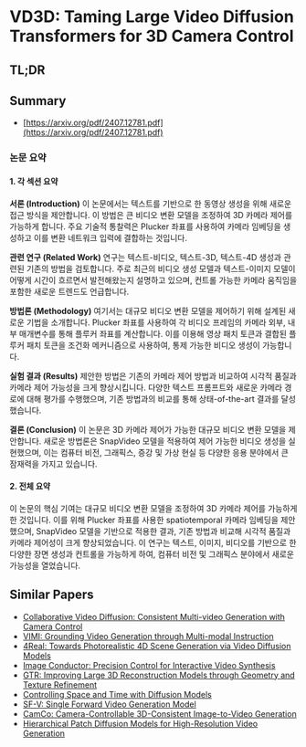 # VD3D: Taming Large Video Diffusion Transformers for 3D Camera Control
## TL;DR
## Summary
- [https://arxiv.org/pdf/2407.12781.pdf](https://arxiv.org/pdf/2407.12781.pdf)

### 논문 요약

#### 1. 각 섹션 요약

**서론 (Introduction)**
이 논문에서는 텍스트를 기반으로 한 동영상 생성을 위해 새로운 접근 방식을 제안합니다. 이 방법은 큰 비디오 변환 모델을 조정하여 3D 카메라 제어를 가능하게 합니다. 주요 기술적 통찰력은 Plucker 좌표를 사용하여 카메라 임베딩을 생성하고 이를 변환 네트워크 입력에 결합하는 것입니다.

**관련 연구 (Related Work)**
연구는 텍스트-비디오, 텍스트-3D, 텍스트-4D 생성과 관련된 기존의 방법을 검토합니다. 주로 최근의 비디오 생성 모델과 텍스트-이미지 모델이 어떻게 시간이 흐르면서 발전해왔는지 설명하고 있으며, 컨트롤 가능한 카메라 움직임을 포함한 새로운 트렌드도 언급합니다.

**방법론 (Methodology)**
여기서는 대규모 비디오 변환 모델을 제어하기 위해 설계된 새로운 기법을 소개합니다. Plucker 좌표를 사용하여 각 비디오 프레임의 카메라 외부, 내부 매개변수를 통해 플루커 좌표를 계산합니다. 이를 이용해 영상 패치 토큰과 결합된 플루커 패치 토큰을 조건화 메커니즘으로 사용하여, 통제 가능한 비디오 생성이 가능합니다.

**실험 결과 (Results)**
제안한 방법은 기존의 카메라 제어 방법과 비교하여 시각적 품질과 카메라 제어 가능성을 크게 향상시킵니다. 다양한 텍스트 프롬프트와 새로운 카메라 경로에 대해 평가를 수행했으며, 기존 방법과의 비교를 통해 상태-of-the-art 결과를 달성했습니다.

**결론 (Conclusion)**
이 논문은 3D 카메라 제어가 가능한 대규모 비디오 변환 모델을 제안합니다. 새로운 방법론은 SnapVideo 모델을 적용하여 제어 가능한 비디오 생성을 실현했으며, 이는 컴퓨터 비전, 그래픽스, 증강 및 가상 현실 등 다양한 응용 분야에서 큰 잠재력을 가지고 있습니다.

#### 2. 전체 요약
이 논문의 핵심 기여는 대규모 비디오 변환 모델을 조정하여 3D 카메라 제어를 가능하게 한 것입니다. 이를 위해 Plucker 좌표를 사용한 spatiotemporal 카메라 임베딩을 제안했으며, SnapVideo 모델을 기반으로 적용한 결과, 기존 방법과 비교해 시각적 품질과 카메라 제어성이 크게 향상되었습니다. 이 연구는 텍스트, 이미지, 비디오를 기반으로 한 다양한 장면 생성과 컨트롤을 가능하게 하여, 컴퓨터 비전 및 그래픽스 분야에서 새로운 가능성을 열었습니다.

## Similar Papers
- [Collaborative Video Diffusion: Consistent Multi-video Generation with Camera Control](2405.17414.md)
- [VIMI: Grounding Video Generation through Multi-modal Instruction](2407.06304.md)
- [4Real: Towards Photorealistic 4D Scene Generation via Video Diffusion Models](2406.07472.md)
- [Image Conductor: Precision Control for Interactive Video Synthesis](2406.15339.md)
- [GTR: Improving Large 3D Reconstruction Models through Geometry and Texture Refinement](2406.05649.md)
- [Controlling Space and Time with Diffusion Models](2407.07860.md)
- [SF-V: Single Forward Video Generation Model](2406.04324.md)
- [CamCo: Camera-Controllable 3D-Consistent Image-to-Video Generation](2406.02509.md)
- [Hierarchical Patch Diffusion Models for High-Resolution Video Generation](2406.07792.md)
